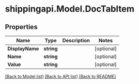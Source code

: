
# shippingapi.Model.DocTabItem

## Properties

Name | Type | Description | Notes
------------ | ------------- | ------------- | -------------
**DisplayName** | **string** |  | [optional] 
**Name** | **string** |  | [optional] 
**Value** | **string** |  | [optional] 

[[Back to Model list]](../README.md#documentation-for-models)
[[Back to API list]](../README.md#documentation-for-api-endpoints)
[[Back to README]](../README.md)

